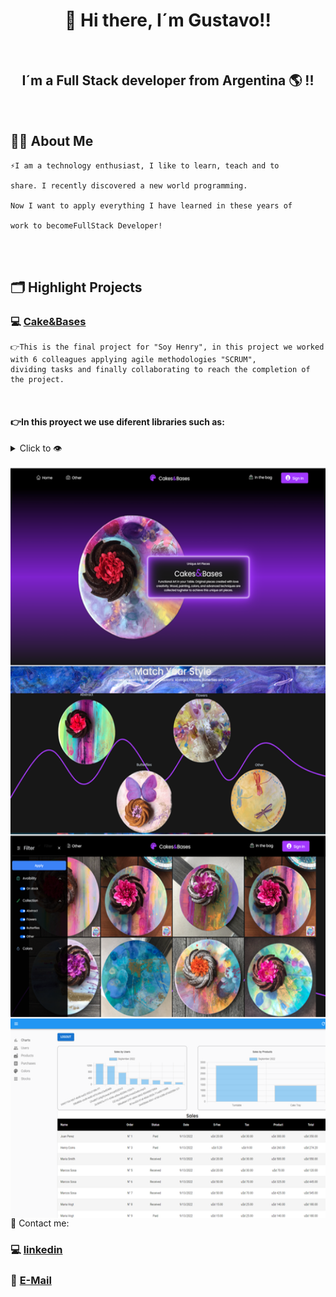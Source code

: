 <h1 align="center">👋 Hi there, I´m Gustavo!!</h1>
<br/>
<h2 align="center">I´m a Full Stack developer from Argentina 🌎 !!</h2>
<br/>

## 🙋‍♂️ About Me

    ⚡I am a technology enthusiast, I like to learn, teach and to

    share. I recently discovered a new world programming.

    Now I want to apply everything I have learned in these years of

    work to becomeFullStack Developer!

<br/>
<br/>

## 🗂️ Highlight Projects

### 💻 [Cake&Bases](https://cakes-and-bases.vercel.app/)

    👉This is the final project for "Soy Henry", in this project we worked with 6 colleagues applying agile methodologies "SCRUM",
    dividing tasks and finally collaborating to reach the completion of the project.

<br/>

#### 👉In this proyect we use diferent libraries such as:

<details>
<summary>Click to 👁️</summary>
<p>

```
|------------|--------------|------------|--------------|-------------|---------------------------|
|   Backend  |   Frontend   |   Images   |  Send emails |  Payment    | Authentication-Loguin     |
|------------|--------------|------------|--------------|-------------|---------------------------|
|-Sequelize  |-React        |-Cloudinary |-Nodemailer   |-Mercado Pago|-Firebase Authentication   |
|-PostgreSQL |-Redux        |-imgbb      |              |             |-Firebase Firestore        |
|            |-React Admin  |            |              |             |                           |
|            |-React Graph  |            |              |             |                           |
|            |-Bootstrap    |            |              |             |                           |
|            |-Tailwind css |            |              |             |                           |
|------------|--------------|------------|--------------|-------------|---------------------------|

```

</p>
</details>


<br/>
<img align="center" height="1200px" width="600px" src="./C&B.PNG" alt="Cake&Bases-App" />

<br/>
💌 Contact me:

### 💻 [linkedin](https://www.linkedin.com/in/gustavopagano03)

### 📧 [E-Mail](mailto:gustavopagano03@gmail.com)
